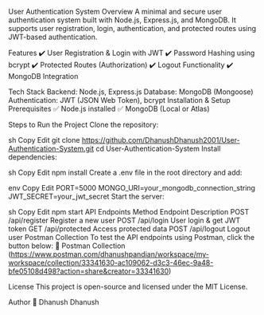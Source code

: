 User Authentication System
Overview
A minimal and secure user authentication system built with Node.js, Express.js, and MongoDB. It supports user registration, login, authentication, and protected routes using JWT-based authentication.

Features
✔️ User Registration & Login with JWT
✔️ Password Hashing using bcrypt
✔️ Protected Routes (Authorization)
✔️ Logout Functionality
✔️ MongoDB Integration

Tech Stack
Backend: Node.js, Express.js
Database: MongoDB (Mongoose)
Authentication: JWT (JSON Web Token), bcrypt
Installation & Setup
Prerequisites
✅ Node.js installed
✅ MongoDB (Local or Atlas)

Steps to Run the Project
Clone the repository:

sh
Copy
Edit
git clone https://github.com/DhanushDhanush2001/User-Authentication-System.git
cd User-Authentication-System
Install dependencies:

sh
Copy
Edit
npm install
Create a .env file in the root directory and add:

env
Copy
Edit
PORT=5000
MONGO_URI=your_mongodb_connection_string
JWT_SECRET=your_jwt_secret
Start the server:

sh
Copy
Edit
npm start
API Endpoints
Method	Endpoint	Description
POST	/api/register	Register a new user
POST	/api/login	User login & get JWT token
GET	/api/protected	Access protected data
POST	/api/logout	Logout user
Postman Collection
To test the API endpoints using Postman, click the button below:
🔗 Postman Collection
(https://www.postman.com/dhanushpandian/workspace/my-workspace/collection/33341630-ac109062-d3c3-46ec-9a48-bfe05108d498?action=share&creator=33341630)

License
This project is open-source and licensed under the MIT License.

Author
👤 Dhanush Dhanush
